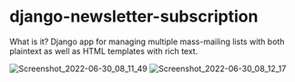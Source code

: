 # django-newsletter-subscription
What is it?
Django app for managing multiple mass-mailing lists with both plaintext as well as HTML templates with rich text.


![Screenshot_2022-06-30_08_11_49](https://user-images.githubusercontent.com/61820565/176597930-5bae2254-4037-4378-abd1-29d192a20fbc.png)
![Screenshot_2022-06-30_08_12_17](https://user-images.githubusercontent.com/61820565/176597955-b1e23f1f-2cf8-42fd-a514-4556798b650f.png)
